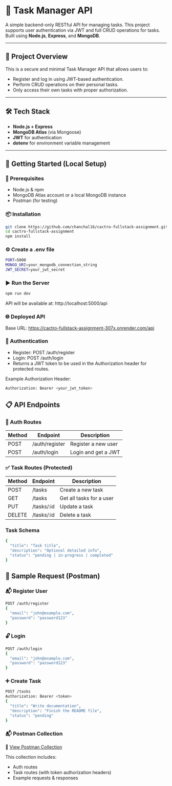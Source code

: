 # 📝 Task Manager API

A simple backend-only RESTful API for managing tasks. This project supports user authentication via JWT and full CRUD operations for tasks. Built using **Node.js**, **Express**, and **MongoDB**.

---

## 📌 Project Overview

This is a secure and minimal Task Manager API that allows users to:

- Register and log in using JWT-based authentication.
- Perform CRUD operations on their personal tasks.
- Only access their own tasks with proper authorization.

---

## 🛠️ Tech Stack

- **Node.js + Express**
- **MongoDB Atlas** (via Mongoose)
- **JWT** for authentication
- **dotenv** for environment variable management

---

## 🚀 Getting Started (Local Setup)

### 🔧 Prerequisites

- Node.js & npm
- MongoDB Atlas account or a local MongoDB instance
- Postman (for testing)

### 📦 Installation

```bash
git clone https://github.com/chanchal16/cactro-fullstack-assignment.git
cd cactro-fullstack-assignment
npm install
```

### ⚙️ Create a .env file
```bash
PORT=5000
MONGO_URI=your_mongodb_connection_string
JWT_SECRET=your_jwt_secret
```
### ▶️ Run the Server
```bash
npm run dev
```
API will be available at: http://localhost:5000/api

### 🌐 Deployed API
Base URL: https://cactro-fullstack-assignment-307x.onrender.com/api

### 🔐 Authentication
- Register: POST /auth/register
- Login: POST /auth/login
- Returns a JWT token to be used in the Authorization header for protected routes.

Example Authorization Header:
```bash
Authorization: Bearer <your_jwt_token>
```

## 📋 API Endpoints
### 👤 Auth Routes
| Method | Endpoint       | Description         |
|--------|----------------|---------------------|
| POST   | /auth/register | Register a new user |
| POST   | /auth/login    | Login and get a JWT |

### ✅ Task Routes (Protected)
| Method | Endpoint   | Description              |
|--------|------------|--------------------------|
| POST   | /tasks     | Create a new task        |
| GET    | /tasks     | Get all tasks for a user |
| PUT    | /tasks/:id | Update a task            |
| DELETE | /tasks/:id | Delete a task            |

### Task Schema
```bash
{
  "title": "Task title",
  "description": "Optional detailed info",
  "status": "pending | in-progress | completed"
}
```
## 🔁 Sample Request (Postman)
### 📬 Register User
```bash
POST /auth/register
{
  "email": "john@example.com",
  "password": "password123"
}
```
### 🔓 Login
```bash
POST /auth/login
{
  "email": "john@example.com",
  "password": "password123"
}
```
### ➕ Create Task
```bash
POST /tasks
Authorization: Bearer <token>
{
  "title": "Write documentation",
  "description": "Finish the README file",
  "status": "pending"
}
```

### 📬 Postman Collection
🔗 [View Postman Collection](https://tinyurl.com/mr2t4w7p)

This collection includes:
- Auth routes
- Task routes (with token authorization headers)
- Example requests & responses
